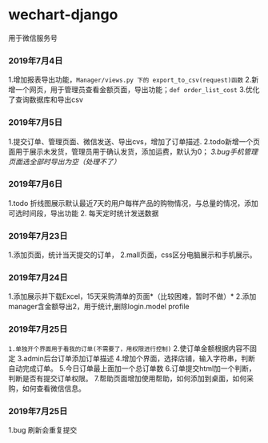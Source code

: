 # wechart-django
用于微信服务号

### 2019年7月4日
1.增加报表导出功能，`Manager/views.py 下的 export_to_csv(request)函数`
2.新增一个网页，用于管理员查看金额页面，导出功能；`def order_list_cost`
3.优化了查询数据库和导出csv
### 2019年7月5日
1.提交订单、管理页面、微信发送、导出cvs，增加了订单描述.
2.todo新增一个页面用于展示未发货，管理员用于确认发货，添加运费，默认为0；
_3.bug手机管理页面选全部时导出为空（处理不了）_
### 2019年7月6日
1.todo 折线图展示默认最近7天的用户每样产品的购物情况，与总量的情况，添加可选时间段，导出功能
2. 每天定时统计发送数据
### 2019年7月23日
1.添加页面，统计当天提交的订单，
2.mall页面，css区分电脑展示和手机展示。
### 2019年7月24日
1.添加展示并下载Excel，15天采购清单的页面*（比较困难，暂时不做）*
2.添加manager含金额导出2，用于统计,删除login.model profile
### 2019年7月25日
`1.单独开个界面用于看我的订单(不需要了，用权限进行控制)`
2.使订单金额根据内容不固定
3.admin后台订单添加订单描述
4.增加个界面，选择店铺，输入字符串，判断自动完成订单。
5.今日订单最上面加一个总订单数
6.订单提交html加一个判断，判断是否有提交订单权限。
7.帮助页面增加使用帮助，如何添加到桌面，如何采购，如何查看微信信息。
### 2019年7月25日
1.bug 刷新会重复提交